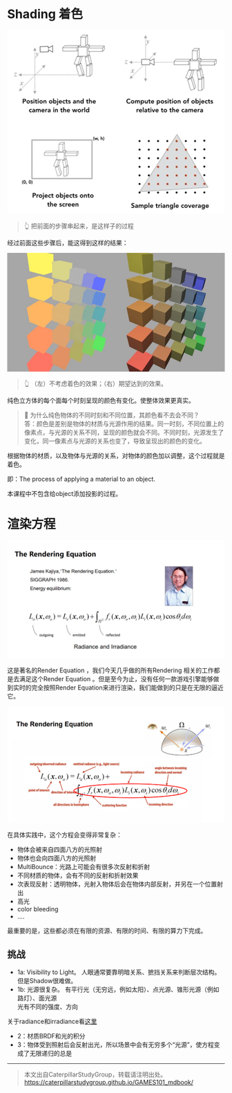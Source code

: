# Shading 着色

![](../assets/35.PNG)

>  &#x1F446; 把前面的步骤串起来，是这样子的过程

经过前面这些步骤后，能这得到这样的结果：

![](../assets/着色对比.jpg)

>  &#x1F446; （左）不考虑着色的效果；（右）期望达到的效果。

纯色立方体的每个面每个时刻呈现的颜色有变化。使整体效果更真实。

> **&#x1F4CC;** 为什么纯色物体的不同时刻和不同位置，其颜色看不去会不同？  
> 答：颜色是差别是物体的材质与光源作用的结果。同一时刻，不同位置上的像素点，与光源的关系不同，呈现的颜色就会不同。不同时刻，光源发生了变化，同一像素点与光源的关系也变了，导致呈现出的颜色的变化。  

根据物体的材质，以及物体与光源的关系，对物体的颜色加以调整，这个过程就是着色。  

即：The process of applying a material to an object.

本课程中不包含给object添加投影的过程。

# 渲染方程

![](../assets/v2-78547d4764131258e357a7cedab05711_r.png)

这是著名的Render Equation ，我们今天几乎做的所有Rendering 相关的工作都是去满足这个Render Equation 。但是至今为止，没有任何一款游戏引擎能够做到实时的完全按照Render Equation来进行渲染，我们能做到的只是在无限的逼近它。

![](../assets/v2-75ea529e0b2f17fa8d47b69cd4bd92ec_r.png)

在具体实践中，这个方程会变得非常复杂：
- 物体会被来自四面八方的光照射
- 物体也会向四面八方的光照射
- MultiBounce：光路上可能会有很多次反射和折射
- 不同材质的物体，会有不同的反射和折射效果
- 次表现反射：透明物体，光射入物体后会在物体内部反射，并另在一个位置射出
- 高光
- color bleeding
- ....

最重要的是，这些都必须在有限的资源、有限的时间、有限的算力下完成。   

## 挑战

- 1a: Visibility to Light。
人眼通常要靠明暗关系、摭挡关系来判断层次结构。但是Shadow很难做。  
- 1b: 光源很复杂。
有平行光（无穷远，例如太阳）、点光源、锥形光源（例如路灯）、面光源  
光有不同的强度、方向

关于radiance和irradiance看[这里](https://caterpillarstudygroup.github.io/GAMES101_mdbook/RayTracing/BasicRadiometry.html)

- 2：材质BRDF和光的积分
- 3：物体受到照射后会反射出光，所以场景中会有无穷多个“光源”，使方程变成了无限递归的总是



------------------------------

> 本文出自CaterpillarStudyGroup，转载请注明出处。  
> https://caterpillarstudygroup.github.io/GAMES101_mdbook/